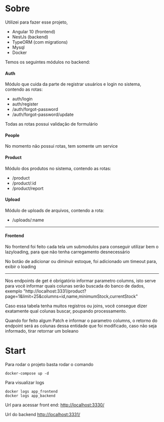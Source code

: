 # Sobre

Utilizei para fazer esse projeto, 

 - Angular 10 (frontend)
 - NestJs (backend)
 - TypeORM (com migrations)
 - Mysql
 - Docker

Temos os seguintes módulos no backend:
 #### Auth
Módulo que cuida da parte de registrar usuários e login no sistema, contendo as rotas:
 - auth/login
 - auth/register
 - /auth/forgot-password
 - /auth/forgot-password/update

Todas as rotas possui validação de formulário
#### People
No momento não possui rotas, tem somente um service 
#### Product
Módulo dos produtos no sistema, contendo as rotas:
 - /product
 - /product/:id
 - /product/report
#### Upload
Módulo de uploads de arquivos, contendo a rota:
 - /uploads/:name
 ---
 #### Frontend
No frontend foi feito cada tela um submodulos para conseguir utilizar bem o lazyloading, para que não tenha carregamento desnecessário 

No botão de adicionar ou diminuir estoque, foi adicionado um timeout para, exibir o loading
 
---
Nos endpoints de get é obrigatório informar parametro columns, isto serve para você informar quais colunas serão buscada do banco de dados, exemplo
"http://localhost:3331/product?page=1&limit=25&columns=id,name,minimumStock,currentStock"

Caso essa tabela tenha muitos registros ou joins, você consegue dizer exatamente qual colunas buscar, poupando processamento.

Quando for feito algum Patch e informar o parametro columns, o retorno do endpoint será as colunas dessa entidade que foi modificado, caso não seja informado, tirar retornar um boleano

# Start
Para rodar o projeto basta rodar o comando

```shell
docker-compose up -d
```

Para visualizar logs 
```shell
docker logs app_frontend
docker logs app_backend
```

Url para acessar front end: [http://localhost:3330/](http://localhost:3330/)  

Url do backend [http://localhost:3331/](http://localhost:3331/)
